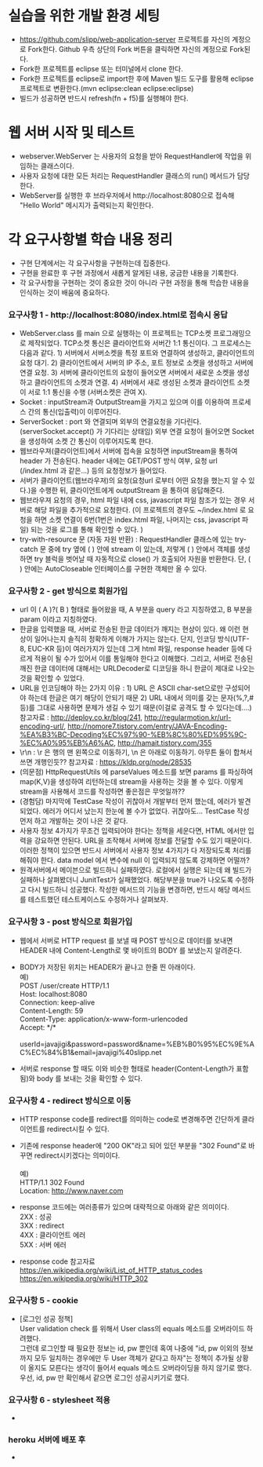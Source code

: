 # 실습을 위한 개발 환경 세팅
* https://github.com/slipp/web-application-server 프로젝트를 자신의 계정으로 Fork한다. Github 우측 상단의 Fork 버튼을 클릭하면 자신의 계정으로 Fork된다.
* Fork한 프로젝트를 eclipse 또는 터미널에서 clone 한다.
* Fork한 프로젝트를 eclipse로 import한 후에 Maven 빌드 도구를 활용해 eclipse 프로젝트로 변환한다.(mvn eclipse:clean eclipse:eclipse)
* 빌드가 성공하면 반드시 refresh(fn + f5)를 실행해야 한다.

# 웹 서버 시작 및 테스트
* webserver.WebServer 는 사용자의 요청을 받아 RequestHandler에 작업을 위임하는 클래스이다.
* 사용자 요청에 대한 모든 처리는 RequestHandler 클래스의 run() 메서드가 담당한다.
* WebServer를 실행한 후 브라우저에서 http://localhost:8080으로 접속해 "Hello World" 메시지가 출력되는지 확인한다.

# 각 요구사항별 학습 내용 정리
* 구현 단계에서는 각 요구사항을 구현하는데 집중한다.
* 구현을 완료한 후 구현 과정에서 새롭게 알게된 내용, 궁금한 내용을 기록한다.
* 각 요구사항을 구현하는 것이 중요한 것이 아니라 구현 과정을 통해 학습한 내용을 인식하는 것이 배움에 중요하다.

### 요구사항 1 - http://localhost:8080/index.html로 접속시 응답
* WebServer.class 를 main 으로 실행하는 이 프로젝트는 TCP소켓 프로그래밍으로 제작되었다. TCP소켓 통신은 클라이언트와 서버간 1:1 통신이다. 그 프로세스는 다음과 같다. 1) 서버에서 서버소켓을 특정 포트와 연결하여 생성하고, 클라이언트의 요청 대기. 2) 클라이언트에서 서버의 IP 주소, 포트 정보로 소켓을 생성하고 서버에 연결 요청. 3) 서버에 클라이언트의 요청이 들어오면 서버에서 새로운 소켓을 생성하고 클라이언트의 소켓과 연결. 4) 서버에서 새로 생성된 소켓과 클라이언트 소켓이 서로 1:1 통신을 수행 (서버소켓은 관여 X).
* Socket : inputStream과 OutputStream을 가지고 있으며 이를 이용하여 프로세스 간의 통신(입출력)이 이루어진다.
* ServerSocket : port 와 연결되며 외부의 연결요청을 기다린다.(serverSocket.accept() 가 기다리는 상태임) 외부 연결 요청이 들어오면 Socket을 생성하여 소켓 간 통신이 이루어지도록 한다.
* 웹브라우져(클라이언트)에서 서버에 접속을 요청하면 inputStream을 통하여 header 가 전송된다. header 내에는 GET/POST 방식 여부, 요청 url (/index.html 과 같은...) 등의 요청정보가 들어있다.
* 서버가 클라이언트(웹브라우져)의 요청(요청url 로부터 어떤 요청을 했는지 알 수 있다.)을 수행한 뒤, 클라이언트에게 outputStream 을 통하여 응답해준다.
* 웹브라우져 요청의 경우, html 파일 내에 css, javascript 파일 참조가 있는 경우 서버로 해당 파일을 추가적으로 요청한다. (이 프로젝트의 경우도 ~/index.html 로 요청을 하면 소켓 연결이 6번(1번은 index.html 파일, 나머지는 css, javascript 파일) 되는 것을 로그를 통해 확인할 수 있다. )
* try-with-resource 문 (자동 자원 반환) : RequestHandler 클래스에 있는 try-catch 문 중에 try 옆에 ( ) 안에 stream 이 있는데, 저렇게 ( ) 안에서 객체를 생성하면 try 블럭을 벗어날 때 자동적으로 close() 가 호출되어 자원을 반환한다. 단, ( ) 안에는 AutoCloseable 인터페이스를 구현한 객체만 올 수 있다.

### 요구사항 2 - get 방식으로 회원가입
* url 이 ( A )?( B ) 형태로 들어왔을 때, A 부분을 query 라고 지칭하였고, B 부분을 param 이라고 지칭하였다.
* 한글을 입력했을 때, 서버로 전송된 한글 데이터가 깨지는 현상이 있다. 왜 이런 현상이 일어나는지 솔직히 정확하게 이해가 가지는 않는다. 단지, 인코딩 방식(UTF-8, EUC-KR 등)이 여러가지가 있는데 그게 html 파일, response header 등에 다르게 적용이 될 수가 있어서 이를 통일해야 한다고 이해했다. 그리고, 서버로 전송된 깨진 한글 데이터에 대해서는 URLDecoder로 디코딩을 하니 한글이 제대로 나오는 것을 확인할 수 있었다.
* URL을 인코딩해야 하는 2가지 이유 : 1) URL 은 ASCII char-set으로만 구성되어야 하는데 한글은 여기 해당이 안되기 때문 2) URL 내에서 의미를 갖는 문자(%,?,# 등)를 그대로 사용하면 문제가 생길 수 있기 때문(이걸로 공격도 할 수 있다는데....)
참고자료 : http://deploy.co.kr/blog/241, http://regularmotion.kr/url-encoding-url/, http://nomore7.tistory.com/entry/JAVA-Encoding-%EA%B3%BC-Decoding%EC%97%90-%EB%8C%80%ED%95%9C-%EC%A0%95%EB%A6%AC, http://hamait.tistory.com/355
* \r\n : \r 은 행의 맨 왼쪽으로 이동하기, \n 은 아래로 이동하기. 아무튼 둘이 합쳐서 쓰면 개행인듯??
참고자료 : https://kldp.org/node/28535
* (의문점) HttpRequestUtils 에 parseValues 메소드를 보면 params 를 파싱하여 map(K,V)을 생성하여 리턴하는데 stream을 사용하는 것을 볼 수 있다. 이렇게 stream을 사용해서 코드를 작성하면 좋은점은 무엇일까??
* (경험담) 마지막에 TestCase 작성이 귀찮아서 개발부터 먼저 했는데, 에러가 발견되었다. 에러가 어디서 났는지 한눈에 볼 수가 없었다. 귀찮아도... TestCase 작성 먼저 하고 개발하는 것이 나은 것 같다.
* 사용자 정보 4가지가 무조건 입력되어야 한다는 정책을 세운다면, HTML 에서만 입력을 강요하면 안된다. URL을 조작해서 서버에 정보를 전달할 수도 있기 때문이다. 이러한 정책이 있으면 반드시 서버에서 사용자 정보 4가지가 다 저장되도록 처리를 해줘야 한다. data model 에서 변수에 null 이 입력되지 않도록 강제하면 어떨까?
* 원격서버에서 메이븐으로 빌드하니 실패하였다. 로컬에서 실행은 되는데 왜 빌드가 실패하나 살펴봤더니 JunitTest가 실패했었다. 해당부분을 true가 나오도록 수정하고 다시 빌드하니 성공했다. 작성한 메서드의 기능을 변경하면, 반드시 해당 메서드를 테스트했던 테스트케이스도 수정하거나 살펴보자.

### 요구사항 3 - post 방식으로 회원가입
* 웹에서 서버로 HTTP request 를 보낼 때 POST 방식으로 데이터를 보내면 HEADER 내에 Content-Length로 몇 바이트의 BODY 를 보냈는지 알려준다.
* BODY가 저장된 위치는 HEADER가 끝나고 한줄 띈 아래이다.<br>
예)<br>
POST /user/create HTTP/1.1<br>
Host: localhost:8080<br>
Connection: keep-alive<br>
Content-Length: 59<br>
Content-Type: application/x-www-form-urlencoded<br>
Accept: \*/\*<br><br>
userId=javajigi&password=password&name=%EB%B0%95%EC%9E%AC%EC%84%B1&email=javajigi%40slipp.net<br>

* 서버로 response 할 때도 이와 비슷한 형태로 header(Content-Length가 표함됨)와 body 를 보내는 것을 확인할 수 있다.

### 요구사항 4 - redirect 방식으로 이동
* HTTP response code를 redirect를 의미하는 code로 변경해주면 간단하게 클라이언트를 redirect시킬 수 있다.
* 기존에 response header에 "200 OK"라고 되어 있던 부분을 "302 Found"로 바꾸면 redirect시키겠다는 의미이다.<br><br>
예)<br>
HTTP/1.1 302 Found<br>
Location: http://www.naver.com<br>
* response 코드에는 여러종류가 있으며 대략적으로 아래와 같은 의미이다.<br>
2XX : 성공<br>
3XX : redirect <br>
4XX : 클라이언트 에러 <br>
5XX : 서버 에러 <br>

* response code 참고자료 <br>
https://en.wikipedia.org/wiki/List_of_HTTP_status_codes <br> 
https://en.wikipedia.org/wiki/HTTP_302 <br>

### 요구사항 5 - cookie
* [로그인 성공 정책]<br>User validation check 를 위해서 User class의 equals 메소드를 오버라이드 하려했다.<br>그런데 로그인할 때 필요한 정보는 id, pw 뿐인데 혹여 나중에 "id, pw 이외의 정보까지 모두 일치하는 경우에만 두 User 객체가 같다고 하자"는 정책이 추가될 상황이 올지도 모른다는 생각이 들어서 equals 메소드 오버라이딩을 하지 않기로 했다. <br>우선, id, pw 만 확인해서 같으면 로그인 성공시키기로 했다.

### 요구사항 6 - stylesheet 적용
*

### heroku 서버에 배포 후
*
